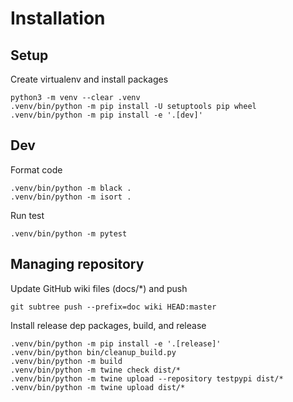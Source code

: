 # Installation

## Setup

Create virtualenv and install packages

```console
python3 -m venv --clear .venv
.venv/bin/python -m pip install -U setuptools pip wheel
.venv/bin/python -m pip install -e '.[dev]'
```

## Dev

Format code

```console
.venv/bin/python -m black .
.venv/bin/python -m isort .
```

Run test

```console
.venv/bin/python -m pytest
```

## Managing repository

Update GitHub wiki files (docs/*) and push

```console
git subtree push --prefix=doc wiki HEAD:master
```

Install release dep packages, build, and release

```console
.venv/bin/python -m pip install -e '.[release]'
.venv/bin/python bin/cleanup_build.py
.venv/bin/python -m build
.venv/bin/python -m twine check dist/*
.venv/bin/python -m twine upload --repository testpypi dist/*
.venv/bin/python -m twine upload dist/*
```
